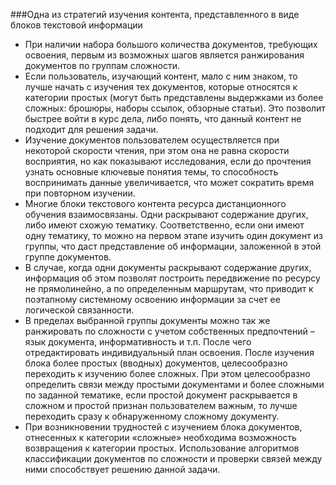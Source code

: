 ###Одна из стратегий изучения контента, представленного в виде блоков текстовой информации

- При наличии набора большого количества документов, требующих освоения, 
первым из возможных шагов является ранжирования документов по группам сложности.
- Если пользователь, изучающий контент, мало с ним знаком, то лучше начать с изучения тех 
документов, которые относятся к категории простых (могут быть представлены выдержками из 
более сложных: брошюры, наборы ссылок, обзорные статьи). Это позволит быстрее войти в курс дела, 
либо понять, что данный контент не подходит для решения задачи. 
- Изучение документов пользователем осуществляется при некоторой скорости чтения, при этом она не 
равна скорости восприятия, но как показывают исследования, если до прочтения узнать основные ключевые понятия темы, 
то способность воспринимать данные увеличивается, что может сократить время при повторном изучении.
- Многие блоки текстового контента ресурса дистанционного обучения взаимосвязаны. Одни раскрывают 
содержание других, либо имеют схожую тематику. Соответственно, если они имеют одну тематику, то можно на первом этапе изучить один документ из группы, что даст представление об информации, заложенной в этой группе документов.
- В случае, когда одни документы раскрывают содержание других, информация об этом позволят 
построить передвижение по ресурсу не прямолинейно, а по определенным маршрутам, что приводит к поэтапному системному освоению информации за счет ее логической связанности.
- В пределах выбранной группы документы можно так же ранжировать по сложности с учетом собственных 
предпочтений – язык документа, информативность и т.п. После чего отредактировать индивидуальный план освоения.
После изучения блока более простых (вводных) документов, целесообразно переходить к изучению более сложных. 
При этом целесообразно определить связи между простыми документами и более сложными по заданной тематике, 
если простой документ раскрывается в сложном и простой признан пользователем важным, то лучше переходить 
сразу к обнаруженному сложному документу.
- При возникновении трудностей с изучением блока документов, отнесенных к категории «сложные» 
необходима возможность возвращения к категории простых. Использование алгоритмов классификации документов 
по сложности и проверки связей между ними способствует решению данной задачи.
